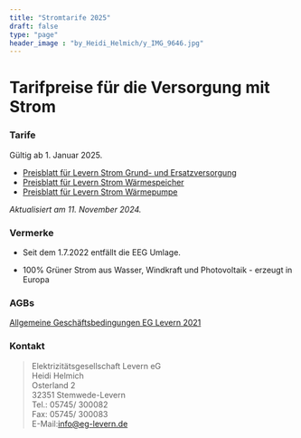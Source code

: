 ```yaml
---
title: "Stromtarife 2025"
draft: false
type: "page"
header_image : "by_Heidi_Helmich/y_IMG_9646.jpg"
---
```


# Tarifpreise für die Versorgung mit Strom

### Tarife

Gültig ab 1. Januar 2025.

* [Preisblatt für Levern Strom Grund- und Ersatzversorgung](/pdf/2025-Preisblatt-Strom-Grund-Ersatzversorung.pdf)
* [Preisblatt für Levern Strom Wärmespeicher](/pdf/2025-Preisblatt-Strom-Waermespeicher.pdf)
* [Preisblatt für Levern Strom Wärmepumpe](/pdf/2025-Preisblatt-Strom-Waermepumpe.pdf)

_Aktualisiert am 11. November 2024._

### Vermerke

* Seit dem 1.7.2022 entfällt die EEG Umlage.

* 100% Grüner Strom aus Wasser, Windkraft und Photovoltaik - erzeugt in Europa

### AGBs

[Allgemeine Geschäftsbedingungen EG Levern 2021](/pdf/AGB-2021.pdf)

### Kontakt

> Elektrizitätsgesellschaft Levern eG  
> Heidi Helmich  
> Osterland 2  
> 32351 Stemwede-Levern  
> Tel.: 05745/ 300082  
> Fax: 05745/ 300083  
> E-Mail:[info@eg-levern.de](mailto:info@eg-levern.de)

